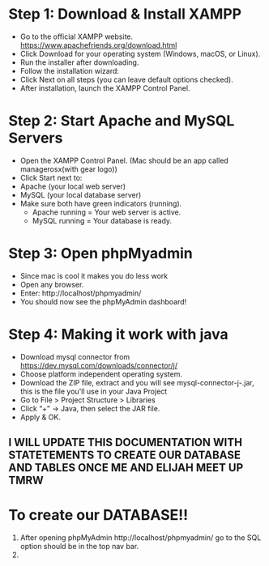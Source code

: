 # Step 1: Download & Install XAMPP
- Go to the official XAMPP website. https://www.apachefriends.org/download.html
- Click Download for your operating system (Windows, macOS, or Linux).
- Run the installer after downloading.
- Follow the installation wizard:
- Click Next on all steps (you can leave default options checked).
- After installation, launch the XAMPP Control Panel.

# Step 2: Start Apache and MySQL Servers
- Open the XAMPP Control Panel. (Mac should be an app called managerosx(with gear logo))
- Click Start next to:
- Apache (your local web server)
- MySQL (your local database server)
- Make sure both have green indicators (running).
  - Apache running = Your web server is active.
  - MySQL running = Your database is ready.

# Step 3: Open phpMyadmin
- Since mac is cool it makes you do less work
- Open any browser.
- Enter: http://localhost/phpmyadmin/
- You should now see the phpMyAdmin dashboard!

# Step 4: Making it work with java
- Download mysql connector from https://dev.mysql.com/downloads/connector/j/
- Choose platform independent operating system.
- Download the ZIP file, extract and you will see mysql-connector-j-<version>.jar, this is the file you'll use in your Java Project
- Go to File > Project Structure > Libraries 
- Click “+” → Java, then select the JAR file. 
- Apply & OK.

## I WILL UPDATE THIS DOCUMENTATION WITH STATETEMENTS TO CREATE OUR DATABASE AND TABLES ONCE ME AND ELIJAH MEET UP TMRW


# To create our DATABASE!!

1. After opening phpMyAdmin http://localhost/phpmyadmin/ go to the SQL option should be in the top nav bar.
2.  